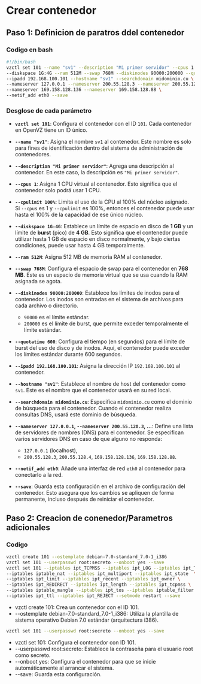# Crear contenedor
## Paso 1: Definicion de paratros ddel contenedor
### Codigo en bash
~~~bash
#!/bin/bash
vzctl set 101 --name "sv1" --description "Mi primer servidor" --cpus 1 --cpulimit 100% \
--diskspace 1G:4G --ram 512M --swap 768M --diskinodes 90000:200000 --quotatime 600 \
--ipadd 192.168.100.101 --hostname "sv1" --searchdomain midominio.cu \
--nameserver 127.0.0.1 --nameserver 200.55.128.3 --nameserver 200.55.128.4 \
--nameserver 169.158.128.136 --nameserver 169.158.128.88 \
--netif_add eth0 --save
~~~

### Desglose de cada parámetro

- **`vzctl set 101`**: Configura el contenedor con el ID `101`. Cada contenedor en OpenVZ tiene un ID único.

- **`--name "sv1"`**: Asigna el nombre `sv1` al contenedor. Este nombre es solo para fines de identificación dentro del sistema de administración de contenedores.

- **`--description "Mi primer servidor"`**: Agrega una descripción al contenedor. En este caso, la descripción es `"Mi primer servidor"`.

- **`--cpus 1`**: Asigna 1 CPU virtual al contenedor. Esto significa que el contenedor solo podrá usar 1 CPU.

- **`--cpulimit 100%`**: Limita el uso de la CPU al 100% del núcleo asignado. Si `--cpus` es 1 y `--cpulimit` es 100%, entonces el contenedor puede usar hasta el 100% de la capacidad de ese único núcleo.

- **`--diskspace 1G:4G`**: Establece un límite de espacio en disco de **1 GB** y un límite de **burst** (pico) de **4 GB**. Esto significa que el contenedor puede utilizar hasta 1 GB de espacio en disco normalmente, y bajo ciertas condiciones, puede usar hasta 4 GB temporalmente.

- **`--ram 512M`**: Asigna 512 MB de memoria RAM al contenedor.

- **`--swap 768M`**: Configura el espacio de swap para el contenedor en **768 MB**. Este es un espacio de memoria virtual que se usa cuando la RAM asignada se agota.

- **`--diskinodes 90000:200000`**: Establece los límites de inodos para el contenedor. Los inodos son entradas en el sistema de archivos para cada archivo o directorio.
    - `90000` es el límite estándar.
    - `200000` es el límite de burst, que permite exceder temporalmente el límite estándar.

- **`--quotatime 600`**: Configura el tiempo (en segundos) para el límite de burst del uso de disco y de inodos. Aquí, el contenedor puede exceder los límites estándar durante 600 segundos.

- **`--ipadd 192.168.100.101`**: Asigna la dirección IP `192.168.100.101` al contenedor.

- **`--hostname "sv1"`**: Establece el nombre de host del contenedor como `sv1`. Este es el nombre que el contenedor usará en su red local.

- **`--searchdomain midominio.cu`**: Especifica `midominio.cu` como el dominio de búsqueda para el contenedor. Cuando el contenedor realiza consultas DNS, usará este dominio de búsqueda.

- **`--nameserver 127.0.0.1`, `--nameserver 200.55.128.3`, ...**: Define una lista de servidores de nombres (DNS) para el contenedor. Se especifican varios servidores DNS en caso de que alguno no responda:
    - `127.0.0.1` (localhost),
    - `200.55.128.3`, `200.55.128.4`, `169.158.128.136`, `169.158.128.88`.

- **`--netif_add eth0`**: Añade una interfaz de red `eth0` al contenedor para conectarlo a la red.

- **`--save`**: Guarda esta configuración en el archivo de configuración del contenedor. Esto asegura que los cambios se apliquen de forma permanente, incluso después de reiniciar el contenedor.

## Paso 2: Creacion de conenedor/Parametros adicionales
### Codigo
~~~bash
vzctl create 101 --ostemplate debian-7.0-standard_7.0-1_i386
vzctl set 101 --userpasswd root:secreto --onboot yes --save
vzctl set 101 --iptables ipt_TCPMSS --iptables ipt_LOG --iptables ipt_TOS \
--iptables iptable_nat --iptables ipt_multiport --iptables ipt_state  \
--iptables ipt_limit --iptables ipt_recent --iptables ipt_owner \
--iptables ipt_REDIRECT --iptables ipt_length --iptables ipt_tcpmss \
--iptables iptable_mangle --iptables ipt_tos --iptables iptable_filter \
--iptables ipt_ttl --iptables ipt_REJECT --setmode restart --save
~~~

* vzctl create 101: Crea un contenedor con el ID 101.
* --ostemplate debian-7.0-standard_7.0-1_i386: Utiliza la plantilla de sistema operativo Debian 7.0 estándar (arquitectura i386).

~~~bash
vzctl set 101 --userpasswd root:secreto --onboot yes --save
~~~
* vzctl set 101: Configura el contenedor con ID 101.
* --userpasswd root:secreto: Establece la contraseña para el usuario root como secreto.
* --onboot yes: Configura el contenedor para que se inicie automáticamente al arrancar el sistema.
* --save: Guarda esta configuración.